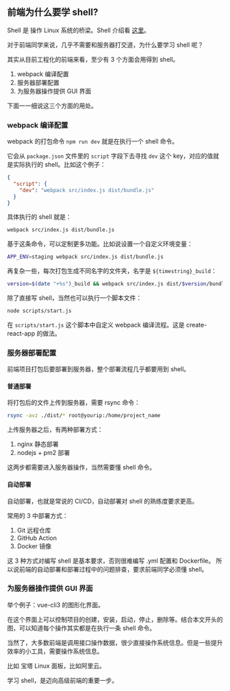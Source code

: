 ## 前端为什么要学 shell?

Shell 是 操作 Linux 系统的桥梁。Shell 介绍看 [这里](./shell基础.md)。

对于前端同学来说，几乎不需要和服务器打交道，为什么要学习 shell 呢？

其实从目前工程化的前端来看，至少有 3 个方面会用得到 shell。

1. webpack 编译配置
2. 服务器部署配置
3. 为服务器操作提供 GUI 界面

下面一一细说这三个方面的用处。

### webpack 编译配置

webpack 的打包命令 `npm run dev` 就是在执行一个 shell 命令。

它会从 `package.json` 文件里的 `script` 字段下去寻找 `dev` 这个 key，对应的值就是实际执行的 shell。比如这个例子：

```json
{
  "script": {
    "dev": "webpack src/index.js dist/bundle.js"
  }
}
```

具体执行的 shell 就是：

```sh
webpack src/index.js dist/bundle.js
```

基于这条命令，可以定制更多功能。比如说设置一个自定义环境变量：

```sh
APP_ENV=staging webpack src/index.js dist/bundle.js
```

再复杂一些，每次打包生成不同名字的文件夹，名字是 `${timestring}_build`：

```sh
version=$(date "+%s")_build && webpack src/index.js dist/$version/bundle.js
```

除了直接写 shell，当然也可以执行一个脚本文件：

```sh
node scripts/start.js
```

在 `scripts/start.js` 这个脚本中自定义 webpack 编译流程。这是 create-react-app 的做法。

### 服务器部署配置

前端项目打包后要部署到服务器，整个部署流程几乎都要用到 shell。

#### 普通部署

将打包后的文件上传到服务器，需要 rsync 命令：

```sh
rsync -avz ./dist/* root@yourip:/home/project_name
```

上传服务器之后，有两种部署方式：

1. nginx 静态部署
2. nodejs + pm2 部署

这两步都需要进入服务器操作，当然需要懂 shell 命令。

#### 自动部署

自动部署，也就是常说的 CI/CD，自动部署对 shell 的熟练度要求更高。

常用的 3 中部署方式：

1. Git 远程仓库
2. GitHub Action
3. Docker 镜像

这 3 种方式对编写 shell 是基本要求，否则很难编写 .yml 配置和 Dockerfile。 所以说前端的自动部署和部署过程中的问题排查，要求前端同学必须懂 shell。

### 为服务器操作提供 GUI 界面

举个例子：vue-cli3 的图形化界面。

在这个界面上可以控制项目的创建，安装，启动，停止，删除等。结合本文开头的图，可以知道每个操作其实都是在执行一条 shell 命令。

当然了，大多数前端是调用接口操作数据，很少直接操作系统信息。但是一些提升效率的小工具，需要操作系统信息。

比如 宝塔 Linux 面板，比如阿里云。

学习 shell，是迈向高级前端的重要一步。
